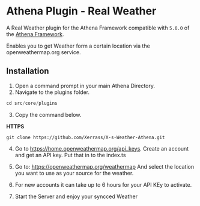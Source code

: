 # Athena Plugin - Real Weather

A Real Weather plugin for the Athena Framework compatible with `5.0.0` of the [Athena Framework](https://athenaframework.com/).

Enables you to get Weather form a certain location via the openweathermap.org service.


## Installation

1. Open a command prompt in your main Athena Directory.
2. Navigate to the plugins folder.

```ts
cd src/core/plugins
```

3. Copy the command below.

**HTTPS**
```
git clone https://github.com/Xerrass/X-s-Weather-Athena.git

```

4. Go to https://home.openweathermap.org/api_keys. Create an account and get an API key. Put that in to the index.ts

5. Go to: https://openweathermap.org/weathermap
And select the location you want to use as your source for the weather.

6. For new accounts it can take up to 6 hours for your API KEy to activate.

7. Start the Server and enjoy your syncced Weather